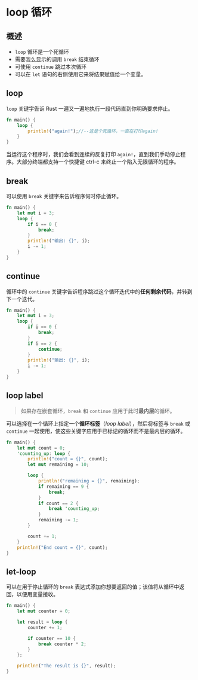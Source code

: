 # loop 循环

## 概述

- `loop` 循环是一个死循环
- 需要我么显示的调用 `break` 结束循环
- 可使用 `continue` 跳过本次循环
- 可以在 `let` 语句的右侧使用它来将结果赋值给一个变量。

## loop

`loop` 关键字告诉 Rust 一遍又一遍地执行一段代码直到你明确要求停止。

```rust
fn main() {
    loop {
        println!("again!");//--这是个死循环，一直在打印again!
    }
}
```

当运行这个程序时，我们会看到连续的反复打印 `again!`，直到我们手动停止程序。大部分终端都支持一个快捷键 ctrl-c 来终止一个陷入无限循环的程序。

## break

可以使用 `break` 关键字来告诉程序何时停止循环。

```rust
fn main() {
    let mut i = 3;
    loop {
        if i == 0 {
            break;
        }
        println!("输出: {}", i);
        i -= 1;
    }
}
```

## continue

循环中的 `continue` 关键字告诉程序跳过这个循环迭代中的**任何剩余代码**，并转到下一个迭代。

```rust
fn main() {
    let mut i = 3;
    loop {
        if i == 0 {
            break;
        }
        if i == 2 {
            continue;
        }
        println!("输出: {}", i);
        i -= 1;
    }
}
```

## loop label

> 如果存在嵌套循环，`break` 和 `continue` 应用于此时**最内层**的循环。

可以选择在一个循环上指定一个**循环标签**（*loop label*），然后将标签与 `break` 或 `continue` 一起使用，使这些关键字应用于已标记的循环而不是最内层的循环。

```rust
fn main() {
    let mut count = 0;
    'counting_up: loop {
        println!("count = {}", count);
        let mut remaining = 10;

        loop {
            println!("remaining = {}", remaining);
            if remaining == 9 {
                break;
            }
            if count == 2 {
                break 'counting_up;
            }
            remaining -= 1;
        }

        count += 1;
    }
    println!("End count = {}", count);
}
```

## let-loop

可以在用于停止循环的 `break` 表达式添加你想要返回的值；该值将从循环中返回，以便用变量接收。

```rust
fn main() {
    let mut counter = 0;

    let result = loop {
        counter += 1;

        if counter == 10 {
            break counter * 2;
        }
    };

    println!("The result is {}", result);
}
```

